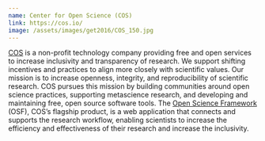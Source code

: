 ```yaml
---
name: Center for Open Science (COS)
link: https://cos.io/
image: /assets/images/get2016/COS_150.jpg
---
```


[COS](https://cos.io/) is a non-profit technology company providing free and open services to increase inclusivity and transparency of research. We support shifting incentives and practices to align more closely with scientific values. Our mission is to increase openness, integrity, and reproducibility of scientific research. COS pursues this mission by building communities around open science practices, supporting metascience research, and developing and maintaining free, open source software tools. The [Open Science Framework](https://osf.io/) (OSF), COS’s flagship product, is a web application that connects and supports the research workflow, enabling scientists to increase the efficiency and effectiveness of their research and increase the inclusivity.
